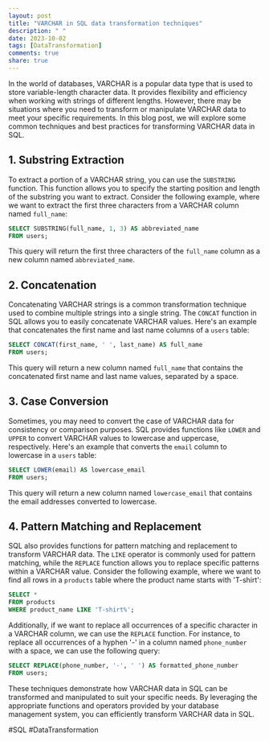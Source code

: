 ```yaml
---
layout: post
title: "VARCHAR in SQL data transformation techniques"
description: " "
date: 2023-10-02
tags: [DataTransformation]
comments: true
share: true
---
```


In the world of databases, VARCHAR is a popular data type that is used to store variable-length character data. It provides flexibility and efficiency when working with strings of different lengths. However, there may be situations where you need to transform or manipulate VARCHAR data to meet your specific requirements. In this blog post, we will explore some common techniques and best practices for transforming VARCHAR data in SQL.

## 1. Substring Extraction

To extract a portion of a VARCHAR string, you can use the `SUBSTRING` function. This function allows you to specify the starting position and length of the substring you want to extract. Consider the following example, where we want to extract the first three characters from a VARCHAR column named `full_name`:

```sql
SELECT SUBSTRING(full_name, 1, 3) AS abbreviated_name
FROM users;
```

This query will return the first three characters of the `full_name` column as a new column named `abbreviated_name`.

## 2. Concatenation

Concatenating VARCHAR strings is a common transformation technique used to combine multiple strings into a single string. The `CONCAT` function in SQL allows you to easily concatenate VARCHAR values. Here's an example that concatenates the first name and last name columns of a `users` table:

```sql
SELECT CONCAT(first_name, ' ', last_name) AS full_name
FROM users;
```

This query will return a new column named `full_name` that contains the concatenated first name and last name values, separated by a space.

## 3. Case Conversion

Sometimes, you may need to convert the case of VARCHAR data for consistency or comparison purposes. SQL provides functions like `LOWER` and `UPPER` to convert VARCHAR values to lowercase and uppercase, respectively. Here's an example that converts the `email` column to lowercase in a `users` table:

```sql
SELECT LOWER(email) AS lowercase_email
FROM users;
```

This query will return a new column named `lowercase_email` that contains the email addresses converted to lowercase.

## 4. Pattern Matching and Replacement

SQL also provides functions for pattern matching and replacement to transform VARCHAR data. The `LIKE` operator is commonly used for pattern matching, while the `REPLACE` function allows you to replace specific patterns within a VARCHAR value. Consider the following example, where we want to find all rows in a `products` table where the product name starts with 'T-shirt':

```sql
SELECT *
FROM products
WHERE product_name LIKE 'T-shirt%';
```

Additionally, if we want to replace all occurrences of a specific character in a VARCHAR column, we can use the `REPLACE` function. For instance, to replace all occurrences of a hyphen '-' in a column named `phone_number` with a space, we can use the following query:

```sql
SELECT REPLACE(phone_number, '-', ' ') AS formatted_phone_number
FROM users;
```

These techniques demonstrate how VARCHAR data in SQL can be transformed and manipulated to suit your specific needs. By leveraging the appropriate functions and operators provided by your database management system, you can efficiently transform VARCHAR data in SQL.

#SQL #DataTransformation